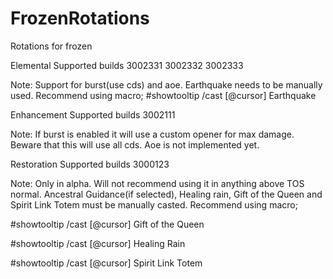 # FrozenRotations
Rotations for frozen

Elemental
Supported builds
3002331
3002332
3002333

Note:
Support for burst(use cds) and aoe.
Earthquake needs to be manually used. Recommend using macro;
#showtooltip
/cast [@cursor] Earthquake

Enhancement
Supported builds
3002111

Note:
If burst is enabled it will use a custom opener for max damage. Beware that this will use all cds.
Aoe is not implemented yet.

Restoration
Supported builds
3000123

Note:
Only in alpha. Will not recommend using it in anything above TOS normal.
Ancestral Guidance(if selected), Healing rain, Gift of the Queen and Spirit Link Totem must be manually casted. Recommend using macro;

#showtooltip
/cast [@cursor] Gift of the Queen

#showtooltip
/cast [@cursor] Healing Rain

#showtooltip
/cast [@cursor] Spirit Link Totem
